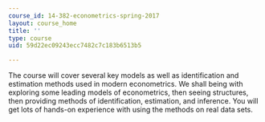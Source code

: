 ```yaml
---
course_id: 14-382-econometrics-spring-2017
layout: course_home
title: ''
type: course
uid: 59d22ec09243ecc7482c7c183b6513b5

---
```

The course will cover several key models as well as identification and estimation methods used in modern econometrics. We shall being with exploring some leading models of econometrics, then seeing structures, then providing methods of identification, estimation, and inference. You will get lots of hands-on experience with using the methods on real data sets.
